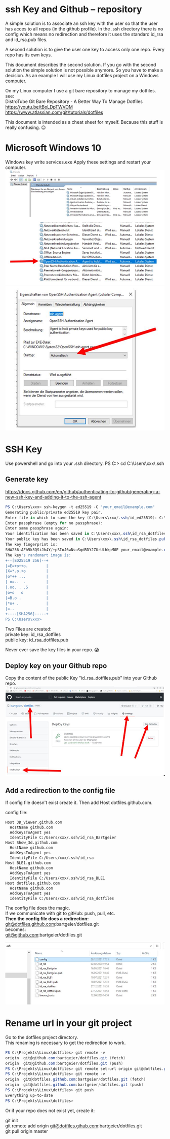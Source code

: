 # ssh Key and Github – repository

A simple solution is to associate an ssh key with the user so that the user
has acces to all repos (in the github profile). In the .ssh directory there is
no config which means no redirection and therefore it uses the standard id_rsa and
id_rsa.pub files.

A second solution is to give the user one key to access only one repo. 
Every repo has its own keys.

This document describes the second solution.
If you go with the second solution the simple solution is not possible
anymore. So you have to make a decision. As an example I will use my Linux 
dotfiles project on a Windows computer.

On my Linux computer I use a git bare repository to manage my dotfiles.  
see:  
DistroTube Git Bare Repository - A Better Way To Manage Dotfiles  
https://youtu.be/tBoLDpTWVOM  
https://www.atlassian.com/git/tutorials/dotfiles  

This document is intended as a cheat sheet for myself.
Because this stuff is really confusing. 😉 
# Microsoft Windows 10

Windows key write services.exe
Apply these settings and restart your computer.
![](pictures/WinServices.JPG)
![](pictures/Starttype.JPG)

# SSH Key

Use powershell and go into your .ssh directory.
PS C:\> cd C:\Users\xxx\\.ssh

## Generate key

https://docs.github.com/en/github/authenticating-to-github/generating-a-new-ssh-key-and-adding-it-to-the-ssh-agent
```powershell
PS C:\Users\xxx> ssh-keygen -t ed25519 -C "your_email@example.com"
Generating public/private ed25519 key pair.
Enter file in which to save the key (C:\Users\xxx/.ssh/id_ed25519): C:\Users\xxx\.ssh\id_rsa_dotfiles
Enter passphrase (empty for no passphrase):
Enter same passphrase again:
Your identification has been saved in C:\Users\xxx\.ssh\id_rsa_dotfiles.
Your public key has been saved in C:\Users\xxx\.ssh\id_rsa_dotfiles.pub.
The key fingerprint is:
SHA256:AFh5k3QSiJh4Y/+pSIoJ6wNsuSqdRDYJZUrULhkpM0E your_email@example.com
The key's randomart image is:
+--[ED25519 256]--+
|=E=+o++o.        |
|X=*.o.+o         |
|o*++ ...         |
| o=..  .         |
|.oo. . .S        |
|o+o   o          |
|=B.o .           |
|*o+ .            |
|=..              |
+----[SHA256]-----+
PS C:\Users\xxx>
```
Two Files are created:  
private key: id_rsa_dotfiles  
public key:  id_rsa_dotfiles.pub  

Never ever save the key files in your repo. 😱

## Deploy key on your Github repo

Copy the content of the public Key "id_rsa_dotfiles.pub" into your Github repo.
![](pictures/githubkey.JPG) 

## Add a redirection to the config file

If config file doesn't exist create it.
Then add Host dotfiles.github.com.

config file:
```
Host 3D_Viewer.github.com
  HostName github.com
  AddKeysToAgent yes
  IdentityFile C:/Users/xxx/.ssh/id_rsa_Bartgeier
Host Show_3d.github.com
  HostName github.com
  AddKeysToAgent yes
  IdentityFile C:/Users/xxx/.ssh/id_rsa
Host BLE1.github.com
  HostName github.com
  AddKeysToAgent yes
  IdentityFile C:/Users/xxx/.ssh/id_rsa_BLE1
Host dotfiles.github.com
  HostName github.com
  AddKeysToAgent yes
  IdentityFile C:/Users/xxx/.ssh/id_rsa_dotfiles
```
The config file does the magic.  
If we communicate with git to gitHub: push, pull, etc.  
**Then the config file does a redirection:**  
git@dotfiles.github.com:bartgeier/dotfiles.git  
becomes:  
git@github.com:bartgeier/dotfiles.git  

![](pictures/sshdir.JPG) 

# Rename url in your git project

Go to the dotfiles project directory.  
This renaming is necessary to get the redirection to work.
```powershell
PS C:\Projekts\Linux\dotfiles> git remote -v
origin  git@github.com:bartgeier/dotfiles.git (fetch)
origin  git@github.com:bartgeier/dotfiles.git (push)
PS C:\Projekts\Linux\dotfiles> git remote set-url origin git@dotfiles.github.com:bartgeier/dotfiles.git
PS C:\Projekts\Linux\dotfiles> git remote -v
origin  git@dotfiles.github.com:bartgeier/dotfiles.git (fetch)
origin  git@dotfiles.github.com:bartgeier/dotfiles.git (push)
PS C:\Projekts\Linux\dotfiles> git push
Everything up-to-date
PS C:\Projekts\Linux\dotfiles>
```
Or if your repo does not exist yet, create it:

git init  
git remote add origin git@dotfiles.gihub.com:bartgeier/dotfiles.git  
git pull origin master  


